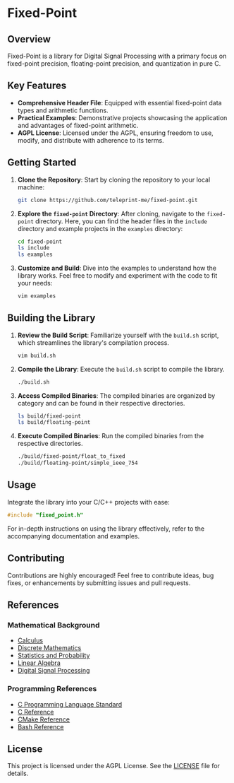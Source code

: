 # Fixed-Point

## Overview

Fixed-Point is a library for Digital Signal Processing with a primary focus on fixed-point precision, floating-point precision, and quantization in pure C.

## Key Features

- **Comprehensive Header File**: Equipped with essential fixed-point data types
  and arithmetic functions.
- **Practical Examples**: Demonstrative projects showcasing the application and
  advantages of fixed-point arithmetic.
- **AGPL License**: Licensed under the AGPL, ensuring freedom to use, modify,
  and distribute with adherence to its terms.

## Getting Started

1. **Clone the Repository**: Start by cloning the repository to your local
   machine:

   ```sh
   git clone https://github.com/teleprint-me/fixed-point.git
   ```

2. **Explore the `fixed-point` Directory**: After cloning, navigate to the
   `fixed-point` directory. Here, you can find the header files in the `include`
   directory and example projects in the `examples` directory:

   ```sh
   cd fixed-point
   ls include
   ls examples
   ```

3. **Customize and Build**: Dive into the examples to understand how the library
   works. Feel free to modify and experiment with the code to fit your needs:

   ```sh
   vim examples
   ```

## Building the Library

1. **Review the Build Script**: Familiarize yourself with the `build.sh` script,
   which streamlines the library's compilation process.

   ```sh
   vim build.sh
   ```

2. **Compile the Library**: Execute the `build.sh` script to compile the
   library.

   ```sh
   ./build.sh
   ```

3. **Access Compiled Binaries**: The compiled binaries are organized by category
   and can be found in their respective directories.

   ```sh
   ls build/fixed-point
   ls build/floating-point
   ```

4. **Execute Compiled Binaries**: Run the compiled binaries from the respective
   directories.

   ```sh
   ./build/fixed-point/float_to_fixed
   ./build/floating-point/simple_ieee_754
   ```

## Usage

Integrate the library into your C/C++ projects with ease:

```c
#include "fixed_point.h"
```

For in-depth instructions on using the library effectively, refer to the
accompanying documentation and examples.

## Contributing

Contributions are highly encouraged! Feel free to contribute ideas, bug fixes,
or enhancements by submitting issues and pull requests.

## References

### Mathematical Background

- [Calculus](https://leanpub.com/apexcalculus)
- [Discrete Mathematics](https://discrete.openmathbooks.org/dmoi3.html)
- [Statistics and Probability](https://stats.libretexts.org/Courses/Las_Positas_College/Math_40%3A_Statistics_and_Probability)
- [Linear Algebra](https://understandinglinearalgebra.org/home.html)
- [Digital Signal Processing](https://www.dspguide.com/)

### Programming References

- [C Programming Language Standard](https://www.open-std.org/JTC1/SC22/WG14/)
- [C Reference](https://en.cppreference.com/w/c)
- [CMake Reference](https://cmake.org/cmake/help/latest/)
- [Bash Reference](https://www.gnu.org/software/bash/manual/html_node/index.html)

## License

This project is licensed under the AGPL License. See the [LICENSE](LICENSE) file
for details.
